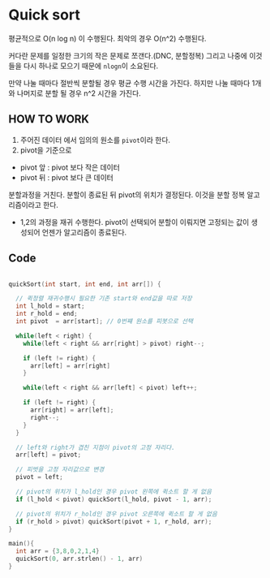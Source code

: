 # Quick sort

평균적으로 O(n log n) 이 수행된다. 최악의 경우 O(n^2) 수행된다.

커다란 문제를 일정한 크기의 작은 문제로 쪼갠다.(DNC, 분할정복) 그리고 나중에 이것들을 다시 하나로 모으기 때문에 `nlogn`이 소요된다.

만약 나눌 때마다 절반씩 분할될 경우 평균 수행 시간을 가진다.
하지만 나눌 때마다 1개와 나머지로 분할 될 경우 n^2 시간을 가진다.

## HOW TO WORK

1. 주어진 데이터 에서 임의의 원소를 `pivot`이라 한다.
2. pivot을 기준으로
  - pivot 앞 : pivot 보다 작은 데이터
  - pivot 뒤 : pivot 보다 큰 데이터

분할과정을 거친다. 분할이 종료된 뒤 pivot의 위치가 결정된다. 이것을 분할 정복 알고리즘이라고 한다. 

- 1,2의 과정을 재귀 수행한다. pivot이 선택되어 분할이 이뤄지면 고정되는 값이 생성되어 언젠가 알고리즘이 종료된다.

## Code

```C

quickSort(int start, int end, int arr[]) {

  // 퀵정렬 재귀수행시 필요한 기존 start와 end값을 따로 저장
  int l_hold = start;
  int r_hold = end;
  int pivot  = arr[start]; // 0번쨰 원소를 피봇으로 선택

  while(left < right) {
    while(left < right && arr[right] > pivot) right--;

    if (left != right) {
      arr[left] = arr[right]
    }

    while(left < right && arr[left] < pivot) left++;

    if (left != right) {
      arr[right] = arr[left];
      right--;
    }
  }

  // left와 right가 겹친 지점이 pivot의 고정 자리다.
  arr[left] = pivot;

  // 피벗을 고정 자리값으로 변경
  pivot = left;

  // pivot의 위치가 l_hold인 경우 pivot 왼쪽에 퀵소트 할 게 없음
  if (l_hold < pivot) quickSort(l_hold, pivot - 1, arr);

  // pivot의 위치가 r_hold인 경우 pivot 오른쪽에 퀵소트 할 게 없음
  if (r_hold > pivot) quickSort(pivot + 1, r_hold, arr);
}

main(){
  int arr = {3,8,0,2,1,4}
  quickSort(0, arr.strlen() - 1, arr)
}
```

